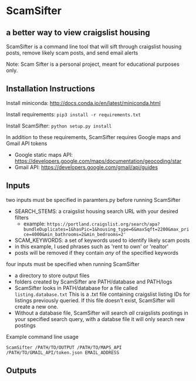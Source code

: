 # ScamSifter
## a better way to view craigslist housing

ScamSifter is a command line tool that will sift through craigslist housing posts, remove likely scam posts, and send email alerts

Note: Scam Sifter is a personal project, meant for educational purposes only.

## Installation Instructions

Install miniconda: http://docs.conda.io/en/latest/miniconda.html

Install requirements: 
```pip3 install -r requirements.txt```

Install ScamSifter: 
```python setup.py install```

In addition to these requirements, ScamSifter requires Google maps and Gmail API tokens
- Google static maps API: https://developers.google.com/maps/documentation/geocoding/star
- Gmail API: https://developers.google.com/gmail/api/guides

## Inputs

two inputs must be specified in paramters.py before running ScamSifter

- SEARCH_STEMS: a craigslist housing search URL with your desired filters
  - example: ```https://portland.craigslist.org/search/apa?bundleDuplicates=1&hasPic=1&housing_type=6&maxSqft=2200&max_price=4000&min_bathrooms=2&min_bedrooms=2'```
- SCAM_KEYWORDS: a set of keywords used to identify likely scam posts
 - in this example, I used phrases such as 'rent to own' or 'realtor'
 - posts will be removed if they contain *any* of the specified keywords

four inputs must be specified when running ScamSifter

- a directory to store output files
 - folders created by ScamSifter are PATH/database and PATH/logs
 - ScamSifter looks in PATH/database for a file called ```listing.database.txt``` This is a .txt file containing craigslist listing IDs for listings previously queried. If this file doesn't exist, ScamSifter will create a new one.
 - Without a database file, ScamSifter will search *all* craigslists postings in your specified search query, with a databse file it will only search new postings



Example command line usage

```ScamSifter /PATH/TO/OUTPUT /PATH/TO/MAPS_API /PATH/TO/GMAIL_API/token.json EMAIL_ADDRESS```


## Outputs
